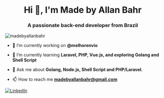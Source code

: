 <h1 align="center">Hi 👋, I'm Made by Allan Bahr</h1>
<h3 align="center">A passionate back-end developer from Brazil</h3>

<p align="left"> <img src="https://komarev.com/ghpvc/?username=madebyallanbahr&label=Profile%20views&color=404040&style=plastic" alt="madebyallanbahr" /> </p>

- 🔭 I’m currently working on **@melhorenvio**

- 🌱 I’m currently learning **Laravel, PHP, Vue.js, and exploring Golang and Shell Script**

- 💬 Ask me about **Golang, Node.js, Shell Script and PHP/Laravel.**

- 📫 How to reach me **madebyallanbahr@gmail.com**

[![LinkedIn](https://img.shields.io/badge/LinkedIn-blue?logo=linkedin&style=flat-square)](https://www.linkedin.com/in/madebyallanbahr/)
